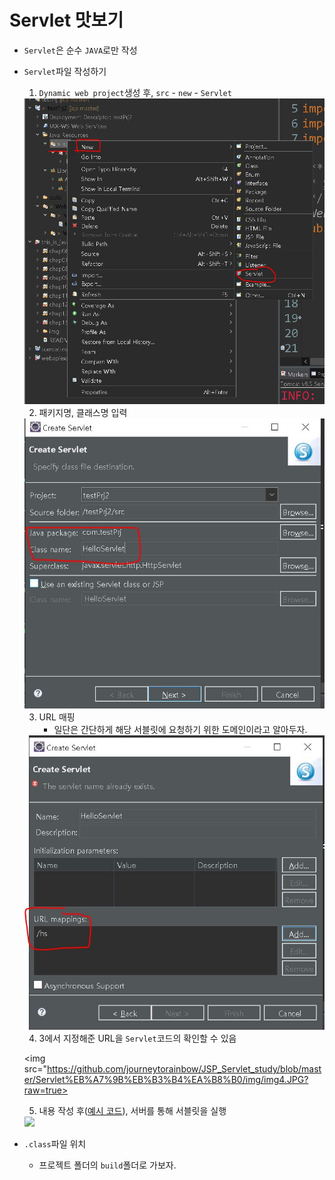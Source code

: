 # Servlet 맛보기

+ `Servlet`은 순수 `JAVA`로만 작성

+ `Servlet`파일 작성하기
    1. `Dynamic web project`생성 후, `src` - `new` - `Servlet`

    <img src="https://github.com/journeytorainbow/JSP_Servlet_study/blob/master/Servlet%EB%A7%9B%EB%B3%B4%EA%B8%B0/img/img1.JPG?raw=true">

    2. 패키지명, 클래스명 입력

    <img src="https://github.com/journeytorainbow/JSP_Servlet_study/blob/master/Servlet%EB%A7%9B%EB%B3%B4%EA%B8%B0/img/img2.JPG?raw=true">

    3. URL 매핑
        + 일단은 간단하게 해당 서블릿에 요청하기 위한 도메인이라고 알아두자.
    
    <img src="https://github.com/journeytorainbow/JSP_Servlet_study/blob/master/Servlet%EB%A7%9B%EB%B3%B4%EA%B8%B0/img/img3.JPG?raw=true">

    4. 3에서 지정해준 URL을 `Servlet`코드의 확인할 수 있음
    
    <img src="https://github.com/journeytorainbow/JSP_Servlet_study/blob/master/Servlet%EB%A7%9B%EB%B3%B4%EA%B8%B0/img/img4.JPG?raw=true>

    5. 내용 작성 후([예시 코드]()), 서버를 통해 서블릿을 실행

    <img src="https://github.com/journeytorainbow/JSP_Servlet_study/blob/master/Servlet%EB%A7%9B%EB%B3%B4%EA%B8%B0/img/img5.JPG?raw=true">


+ `.class`파일 위치
    + 프로젝트 폴더의 `build`폴더로 가보자.